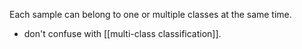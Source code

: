 Each sample can belong to one or multiple classes at the same time.
- don't confuse with [[multi-class classification]].